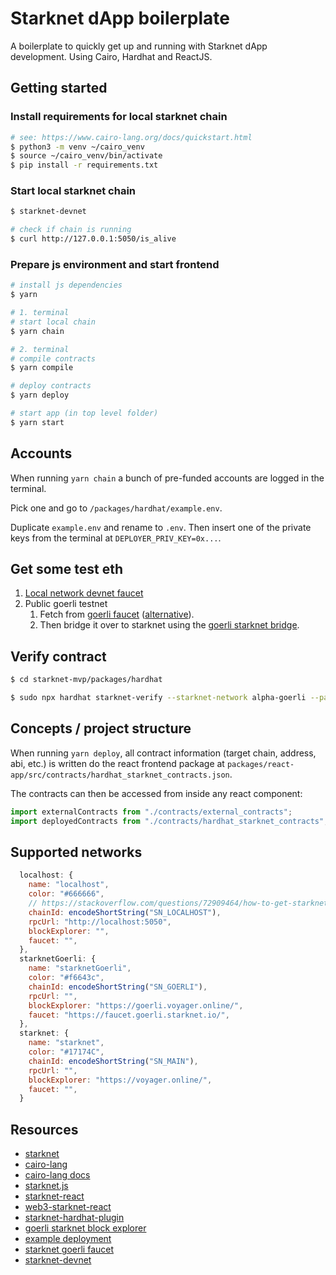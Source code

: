 # Starknet dApp boilerplate

A boilerplate to quickly get up and running with Starknet dApp development.
Using Cairo, Hardhat and ReactJS.

## Getting started

### Install requirements for local starknet chain

```bash
# see: https://www.cairo-lang.org/docs/quickstart.html
$ python3 -m venv ~/cairo_venv
$ source ~/cairo_venv/bin/activate
$ pip install -r requirements.txt
```

### Start local starknet chain

```bash
$ starknet-devnet

# check if chain is running
$ curl http://127.0.0.1:5050/is_alive
```

### Prepare js environment and start frontend

```bash
# install js dependencies
$ yarn

# 1. terminal
# start local chain
$ yarn chain

# 2. terminal
# compile contracts
$ yarn compile

# deploy contracts
$ yarn deploy

# start app (in top level folder)
$ yarn start
```

## Accounts

When running `yarn chain` a bunch of pre-funded accounts are logged in the terminal.

Pick one and go to `/packages/hardhat/example.env`.

Duplicate `example.env` and rename to `.env`.
Then insert one of the private keys from the terminal at `DEPLOYER_PRIV_KEY=0x...`.

## Get some test eth

1. [Local network devnet faucet](https://github.com/Shard-Labs/starknet-devnet#mint-token---local-faucet)
1. Public goerli testnet
    1. Fetch from [goerli faucet](https://goerlifaucet.com/) ([alternative](https://goerli-faucet.slock.it/)).
    2. Then bridge it over to starknet using the [goerli starknet bridge](https://goerli.starkgate.starknet.io/).

## Verify contract

```bash
$ cd starknet-mvp/packages/hardhat

$ sudo npx hardhat starknet-verify --starknet-network alpha-goerli --path ./contracts/ERC721.cairo --address 0x0585feed17184d7990c57febcbb8e185f6607f49a2152c2965da5f01d373a405 --show-stack-traces
```

## Concepts / project structure

When running `yarn deploy`, all contract information (target chain, address, abi, etc.) is written do the react frontend package at `packages/react-app/src/contracts/hardhat_starknet_contracts.json`.

The contracts can then be accessed from inside any react component:

```javascript
import externalContracts from "./contracts/external_contracts";
import deployedContracts from "./contracts/hardhat_starknet_contracts";
```

## Supported networks

```javascript
  localhost: {
    name: "localhost",
    color: "#666666",
    // https://stackoverflow.com/questions/72909464/how-to-get-starknet-chainid-using-javascript
    chainId: encodeShortString("SN_LOCALHOST"),
    rpcUrl: "http://localhost:5050",
    blockExplorer: "",
    faucet: "",
  },
  starknetGoerli: {
    name: "starknetGoerli",
    color: "#f6643c",
    chainId: encodeShortString("SN_GOERLI"),
    rpcUrl: "",
    blockExplorer: "https://goerli.voyager.online/",
    faucet: "https://faucet.goerli.starknet.io/",
  },
  starknet: {
    name: "starknet",
    color: "#17174C",
    chainId: encodeShortString("SN_MAIN"),
    rpcUrl: "",
    blockExplorer: "https://voyager.online/",
    faucet: "",
  }
```

## Resources

* [starknet](https://starkware.co/starknet/)
* [cairo-lang](https://www.cairo-lang.org/)
* [cairo-lang docs](https://www.cairo-lang.org/docs/)
* [starknet.js](https://github.com/0xs34n/starknet.js)
* [starknet-react](https://github.com/apibara/starknet-react)
* [web3-starknet-react](https://github.com/dhruvkelawala/web3-starknet-react/tree/main/docs)
* [starknet-hardhat-plugin](https://github.com/Shard-Labs/starknet-hardhat-plugin)
* [goerli starknet block explorer](https://goerli.voyager.online/)
* [example deployment](https://goerli.voyager.online/contract/0x0585feed17184d7990c57febcbb8e185f6607f49a2152c2965da5f01d373a405)
* [starknet goerli faucet](https://faucet.goerli.starknet.io/)
* [starknet-devnet](https://github.com/Shard-Labs/starknet-devnet)
